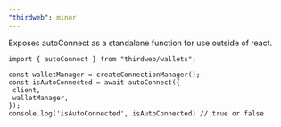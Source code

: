 ```yaml
---
"thirdweb": minor
---
```


Exposes autoConnect as a standalone function for use outside of react.

```tsx
import { autoConnect } from "thirdweb/wallets";
 
const walletManager = createConnectionManager();
const isAutoConnected = await autoConnect({
 client,
 walletManager,
});
console.log('isAutoConnected', isAutoConnected) // true or false
```
